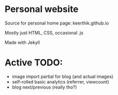 Personal website
=========

Source for personal home page: keerthik.github.io

Mostly just HTML, CSS, occasional .js

Made with Jekyll

# Active TODO:
- image import partial for blog (and actual images)
- self-rolled basic analytics (referrer, viewcount)
- blog next/previous (really tho?)
